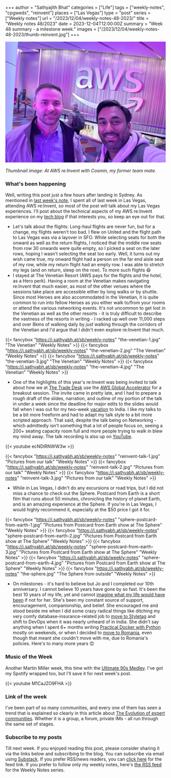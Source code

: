 +++
author = "Sathyajith Bhat"
categories = ["Life"]
tags = ["weekly-notes", "cpgweds", "reinvent"]
places = ["Las Vegas"]
type = "post"
series = ["Weekly notes"]
url = "/2023/12/04/weekly-notes-48-2023/"
title = "Weekly notes 48/2023"
date = 2023-12-04T12:00:00Z
summary = "Week 48 summary - a milestone week."
images = ["/2023/12/04/weekly-notes-48-2023/thumb-reinvent.jpg"]
+++

![](thumb-reinvent.jpg)

_Thumbnail image: At AWS re:Invent with Cosmin, my former team mate._ 

### What's been happening

Well, writing this post just a few hours after landing in Sydney. As mentioned in [last week's note](/2023/11/24/weekly-notes-47-2023/), I spent all of last week in Las Vegas, attending AWS re:Invent, so most of the post will talk about my Las Vegas experiences. I'll post about the technical aspects of my AWS re:Invent experience on my [tech blog](https://sathyasays.com/) if that interests you, so keep an eye out for that.
* Let's talk about the flights: Long-haul flights are never fun, but for a change, my flights weren't too bad. I flew on United and the flight path to Las Vegas was via a layover in SFO. While selecting seats for both the onward as well as the return flights, I noticed that the middle row seats from row 30 onwards were quite empty, so I picked a seat on the later rows, hoping I wasn't selecting the seat too early. Well, it turns out my wish came true, my onward flight had a person on the far end aisle seat of my row, while my return flight had an empty row. I was able to stretch my legs (and on return, sleep on the row). To more such flights 😆
* I stayed at The Venetian Resort (AWS pays for the flights and the hotel, as a Hero perk). Having a room at the Venetian makes navigating re:Invent that much easier, as most of the other venues where the sessions take place are accessible either by long walks or by shuttle. Since most Heroes are also accommodated in the Venetian, it is quite common to run into fellow Heroes as you either walk to/from your rooms or attend the various networking events. It's not uncommon to get lost in the Venetian as well as the other resorts - it is truly difficult to describe the vastness of the resorts in writing - I racked up well over 11,000 steps and over 8kms of walking daily by *just* walking through the corridors of the Venetian and I'd argue that I didn't even explore re:Invent that much.

{{< fancybox "https://i.sathyabh.at/sb/weekly-notes" "the-venetian-1.jpg" "The Venetian" "Weekly Notes" >}}
{{< fancybox "https://i.sathyabh.at/sb/weekly-notes" "the-venetian-2.jpg" "The Venetian" "Weekly Notes" >}}
{{< fancybox "https://i.sathyabh.at/sb/weekly-notes" "the-venetian-3.jpg" "The Venetian" "Weekly Notes" >}}
{{< fancybox "https://i.sathyabh.at/sb/weekly-notes" "the-venetian-4.jpg" "The Venetian" "Weekly Notes" >}}


* One of the highlights of this year's re:Invent was being invited to talk about how we at [The Trade Desk](http://thetradedesk.com/) use the [AWS Global Accelerator](https://aws.amazon.com/global-accelerator/) for a breakout session. The invite came in pretty late, and I had to prepare a rough draft of the slides, narration, and outline of my portion of the talk in under a week since the deadline for major edits to the slides would fall when I was out for my two-week [vacation](/2023/10/15/weekly-notes-41-2023/) to India. I like my talks to be a bit more freeform and had to adapt my talk style to a bit more scripted approach. That said, despite the talk being on Networking - which admittedly isn't something that a lot of people focus on, seeing a 200+ seating capacity room full and more people trying to walk in blew my mind away. The talk recording is also up on [YouTube](https://www.youtube.com/watch?v=ecNDlRNWW3w&). 

{{< youtube ecNDlRNWW3w >}}

{{< fancybox "https://i.sathyabh.at/sb/weekly-notes" "reinvent-talk-1.jpg" "Pictures from our talk" "Weekly Notes" >}}
{{< fancybox "https://i.sathyabh.at/sb/weekly-notes" "reinvent-talk-2.jpg" "Pictures from our talk" "Weekly Notes" >}}
{{< fancybox "https://i.sathyabh.at/sb/weekly-notes" "reinvent-talk-3.jpg" "Pictures from our talk" "Weekly Notes" >}}

* While in Las Vegas, I didn't do any excursions or road trips, but I did not miss a chance to check out the Sphere. Postcard from Earth is a short film that runs about 50 minutes, chronicling the history of planet Earth, and is an amazing experience at the Sphere. If you're in Las Vegas, I would highly recommend it, especially at the $50 price I got it for. 

{{< fancybox "https://i.sathyabh.at/sb/weekly-notes" "sphere-postcard-from-earth-1.jpg" "Pictures from Postcard from Earth show at The Sphere" "Weekly Notes" >}}
{{< fancybox "https://i.sathyabh.at/sb/weekly-notes" "sphere-postcard-from-earth-2.jpg" "Pictures from Postcard from Earth show at The Sphere" "Weekly Notes" >}}
{{< fancybox "https://i.sathyabh.at/sb/weekly-notes" "sphere-postcard-from-earth-3.jpg" "Pictures from Postcard from Earth show at The Sphere" "Weekly Notes" >}}
{{< fancybox "https://i.sathyabh.at/sb/weekly-notes" "sphere-postcard-from-earth-4.jpg" "Pictures from Postcard from Earth show at The Sphere" "Weekly Notes" >}}
{{< fancybox "https://i.sathyabh.at/sb/weekly-notes" "the-sphere.jpg" "The Sphere from outside" "Weekly Notes" >}}

* On milestones - it's hard to believe but Jo and I completed our 10th anniversary. I cannot believe 10 years have gone by so fast. It's been the best 10 years of my life, yet and cannot [imagine what my life would have been](/2013/12/24/on-to-a-new-life/) if not for her. She's been my constant source of support, encouragement, companionship, and belief. She encouraged me and stood beside me when I did some crazy radical things like ditching my very comfy database-insurance-related job to [move to Styletag](/2016/07/12/in-with-the-new-job/) and shift to DevOps when it was nearly unheard of in India. She didn't say anything when I spent 6+ months writing [Practical Docker with Python](https://sathyasays.com/2018/10/02/so-i-wrote-a-book-presenting-pratical-docker-with-python/) mostly on weekends, or when I decided to [move to Romania](/2020/01/08/salut-bucharest/), even though that meant she couldn't move with me, due to Romania's policies. Here's to many more years 😊

### Music of the Week

Another Martin Miller week, this time with the [Ultimate 90s Medley](https://www.youtube.com/watch?v=M1CaJZO9FHA). I've got my Spotify wrapped too, but I'll save it for next week's post.

{{< youtube M1CaJZO9FHA >}}

### Link of the week

I've been part of so many communities, and every one of them has seen a trend that is explained so clearly in this article about [The Evolution of expert communities](https://lcamtuf.substack.com/p/the-evolution-of-expert-communities). Whether it is a group, a forum, private IMs - all run through the same set of stages. 

### Subscribe to my posts

Till next week. If you enjoyed reading this post, please consider sharing it via the links below and subscribing to the blog. You can subscribe via email using [Substack](https://sathyabhat.substack.com/). If you prefer RSS/news readers, you can [click here](https://sathyabh.at/index.xml) for the feed link. If you prefer to follow only my weekly notes, here's [the RSS feed](https://sathyabh.at/series/weekly-notes/index.xml) for the Weekly Notes series. 